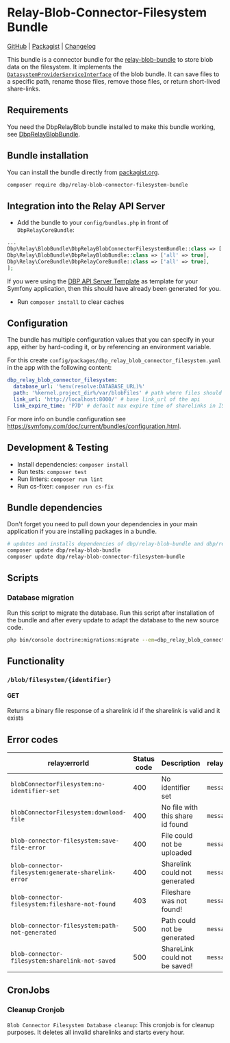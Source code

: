 Relay-Blob-Connector-Filesystem Bundle
================================

[GitHub](https://github.com/digital-blueprint/relay-blob-connector-filesystem-bundle) |
[Packagist](https://packagist.org/packages/dbp/relay-blob-connector-filesystem-bundle) |
[Changelog](https://github.com/digital-blueprint/relay-blob-connector-filesystem-bundle/blob/main/CHANGELOG.md)

This bundle is a connector bundle for the [relay-blob-bundle](https://github.com/digital-blueprint/relay-blob-bundle) to store blob data on the filesystem.
It implements the [`DatasystemProviderServiceInterface`](https://github.com/digital-blueprint/relay-blob-bundle/blob/main/src/Service/DatasystemProviderServiceInterface.php) of the blob bundle.
It can save files to a specific path, rename those files, remove those files, or return short-lived share-links.

## Requirements

You need the DbpRelayBlob bundle installed to make this bundle working, see [DbpRelayBlobBundle](https://github.com/digital-blueprint/relay-blob-bundle).

## Bundle installation

You can install the bundle directly from [packagist.org](https://packagist.org/packages/dbp/relay-blob-connector-filesystem-bundle).

```bash
composer require dbp/relay-blob-connector-filesystem-bundle
```

## Integration into the Relay API Server

* Add the bundle to your `config/bundles.php` in front of `DbpRelayCoreBundle`:

```php
...
Dbp\Relay\BlobBundle\DbpRelayBlobConnectorFilesystemBundle::class => ['all' => true],
Dbp\Relay\BlobBundle\DbpRelayBlobBundle::class => ['all' => true],
Dbp\Relay\CoreBundle\DbpRelayCoreBundle::class => ['all' => true],
];
```

If you were using the [DBP API Server Template](https://github.com/digital-blueprint/relay-server-template)
as template for your Symfony application, then this should have already been generated for you.

* Run `composer install` to clear caches

## Configuration

The bundle has multiple configuration values that you can specify in your
app, either by hard-coding it, or by referencing an environment variable.

For this create `config/packages/dbp_relay_blob_connector_filesystem.yaml` in the app with the following
content:

```yaml
dbp_relay_blob_connector_filesystem:
  database_url: '%env(resolve:DATABASE_URL)%'
  path: '%kernel.project_dir%/var/blobFiles' # path where files should be placed
  link_url: 'http://localhost:8000/' # base link_url of the api
  link_expire_time: 'P7D' # default max expire time of sharelinks in ISO 8601 can be overwritten by bucket config of blob bundle
```

For more info on bundle configuration see <https://symfony.com/doc/current/bundles/configuration.html>.

## Development & Testing

* Install dependencies: `composer install`
* Run tests: `composer test`
* Run linters: `composer run lint`
* Run cs-fixer: `composer run cs-fix`

## Bundle dependencies

Don't forget you need to pull down your dependencies in your main application if you are installing packages in a bundle.

```bash
# updates and installs dependencies of dbp/relay-blob-bundle and dbp/relay-blob-connector-filesystem-bundle
composer update dbp/relay-blob-bundle
composer update dbp/relay-blob-connector-filesystem-bundle
```

## Scripts

### Database migration

Run this script to migrate the database. Run this script after installation of the bundle and
after every update to adapt the database to the new source code.

```bash
php bin/console doctrine:migrations:migrate --em=dbp_relay_blob_connector_filesystem_bundle
```

## Functionality

### `/blob/filesystem/{identifier}`

#### GET
Returns a binary file response of a sharelink id if the sharelink is valid and it exists

## Error codes

| relay:errorId                                  | Status code | Description                      | relay:errorDetails | Example                          |
|------------------------------------------------|-------------|----------------------------------| ------------------ |----------------------------------|
| `blobConnectorFilesystem:no-identifier-set`    | 400         | No identifier set                | `message`          | |
| `blobConnectorFilesystem:download-file`        | 400         | No file with this share id found | `message`          | |
| `blob-connector-filesystem:save-file-error`    | 400         | File could not be uploaded       | `message`          | |
| `blob-connector-filesystem:generate-sharelink-error`    | 400         | Sharelink could not generated    | `message`          | |
| `blob-connector-filesystem:fileshare-not-found`    | 403         | Fileshare was not found!                                 | `message`          | |
| `blob-connector-filesystem:path-not-generated` | 500         | Path could not be generated      | `message`          | |
| `blob-connector-filesystem:sharelink-not-saved` | 500         | ShareLink could not be saved!    | `message`          | |

## CronJobs

### Cleanup Cronjob

`Blob Connector Filesystem Database cleanup`: This cronjob is for cleanup purposes. It deletes all invalid sharelinks and starts every hour.
